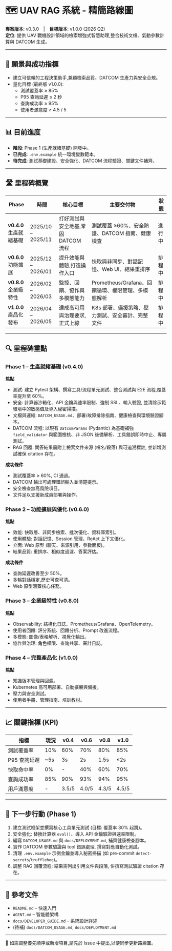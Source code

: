 # 🗺️ UAV RAG 系統 - 精簡路線圖

**專案版本**: v0.3.0 | **目標版本**: v1.0.0 (2026 Q2)  
**定位**: 提供 UAV 戰機設計領域的檢索增強式智慧助理,整合技術文檔、氣動參數計算與 DATCOM 生成。

---

## 🎯 願景與成功指標
- 建立可信賴的工程決策助手,兼顧檢索品質、DATCOM 生產力與安全合規。
- 量化目標 (最終版 v1.0.0):
  - 測試覆蓋率 ≥ 85%
  - P95 查詢延遲 ≤ 2 秒
  - 查詢成功率 ≥ 95%
  - 使用者滿意度 ≥ 4.5 / 5

---

## 📊 目前進度
- **階段**: Phase 1 (生產就緒基礎) 開發中。
- **已完成**: `.env.example` 統一環境變數範本。
- **待完成**: 測試基礎建設、安全強化、DATCOM 流程驗證、關鍵文件補齊。

---

## 🛣️ 里程碑概覽

| Phase | 時間 | 核心目標 | 主要交付物 | 狀態 |
| --- | --- | --- | --- | --- |
| **v0.4.0**<br>生產就緒基礎 | 2025/10 – 2025/11 | 打好測試與安全地基,鞏固 DATCOM 流程 | 測試覆蓋 ≥60%、安全防護、DATCOM 指南、健康檢查 | 進行中 |
| **v0.6.0**<br>功能擴展 | 2025/12 – 2026/01 | 提升效能與體驗,打造操作入口 | 快取與非同步、對話記憶、Web UI、結果重排序 | 排程中 |
| **v0.8.0**<br>企業級特性 | 2026/02 – 2026/03 | 監控、回饋、協作與多模態能力 | Prometheus/Grafana、回饋循環、權限管理、多模態解析 | 排程中 |
| **v1.0.0**<br>產品化發布 | 2026/04 – 2026/05 | 達成高可用與治理要求,正式上線 | K8s 部署、備援策略、壓力測試、安全審計、完整文件 | 排程中 |

---

## 🔍 里程碑重點

### Phase 1 – 生產就緒基礎 (v0.4.0)
**焦點**
- 測試: 建立 Pytest 架構、撰寫工具/流程單元測試、整合測試與 E2E 流程,覆蓋率提升至 60%。
- 安全: 計算器沙箱化、API 金鑰與速率限制、強制 SSL、輸入驗證, 並清除示範環境中的敏感值及導入秘密掃描。
- 文檔與運維: `DATCOM_USAGE.md`、部署/故障排除指南、健康檢查與環境驗證腳本。
- DATCOM 流程: 以現有 `DatcomParams` (Pydantic) 為基礎補強 `field_validator` 與範圍檢核、非 JSON 後備解析、工具錯誤即時中止、專屬測試。
- RAG 回覆: 問答結果需附上檢索文件來源 (檔名/段落) 與可追溯標註, 並新增測試確保 citation 存在。

**成功條件**
- 測試覆蓋率 ≥ 60%, CI 通過。
- DATCOM 輸出可處理錯誤輸入並清楚提示。
- 安全檢查無高風險項目。
- 文件足以支援新成員部署與操作。

### Phase 2 – 功能擴展與優化 (v0.6.0)
**焦點**
- 效能: 快取層、非同步檢索、批次優化、資料庫索引。
- 使用體驗: 對話記憶、Session 管理、ReAct 上下文優化。
- 介面: Web 原型 (聊天、來源引用、參數面板)。
- 結果品質: 重排序、相似度過濾、答案評估。

**成功條件**
- 查詢延遲改善至少 50%。
- 多輪對話穩定,歷史可查可清。
- Web 原型涵蓋核心任務。

### Phase 3 – 企業級特性 (v0.8.0)
**焦點**
- Observability: 結構化日誌、Prometheus/Grafana、OpenTelemetry。
- 使用者回饋: 評分系統、回饋分析、Prompt 改進流程。
- 多模態: 圖像/表格解析、視覺化輸出。
- 協作與治理: 角色權限、查詢共享、審計日誌。

### Phase 4 – 完整產品化 (v1.0.0)
**焦點**
- 知識版本管理與回溯。
- Kubernetes 高可用部署、自動擴展與備援。
- 壓力與安全測試。
- 使用者手冊、管理指南、培訓教材。

---

## 📈 關鍵指標 (KPI)

| 指標 | 現況 | v0.4 | v0.6 | v0.8 | v1.0 |
| --- | --- | --- | --- | --- | --- |
| 測試覆蓋率 | 10% | 60% | 70% | 80% | 85% |
| P95 查詢延遲 | ~5s | 3s | 2s | 1.5s | ≤2s |
| 快取命中率 | 0% | - | 40% | 60% | 70% |
| 查詢成功率 | 85% | 90% | 93% | 94% | 95% |
| 用戶滿意度 | - | 3.5/5 | 4.0/5 | 4.3/5 | 4.5/5 |

---

## 🚀 下一步行動 (Phase 1)
1. 建立測試框架並撰寫核心工具單元測試 (目標: 覆蓋率 30% 起跳)。
2. 安全強化: 替換計算器 `eval()`、導入 API 金鑰驗證與速率限制。
3. 編寫 `DATCOM_USAGE.md` 與 `docs/DEPLOYMENT.md`, 補齊健康檢查腳本。
4. 實作 DATCOM 參數驗證與 tool 錯誤處理, 撰寫對應自動化測試。
5. 清理 `.env.example` 示例金鑰並導入秘密掃描 (如 pre-commit `detect-secrets`/`trufflehog`)。
6. 調整 RAG 回覆流程: 結果需列出引用文件與段落, 併撰寫測試驗證 citation 存在。

---

## 🧭 參考文件
- `README.md` – 快速入門
- `AGENT.md` – 智能體架構
- `docs/DEVELOPER_GUIDE.md` – 系統設計詳述
- (待補) `docs/DATCOM_USAGE.md`, `docs/DEPLOYMENT.md`

---

📌 如需調整優先順序或新增項目,請先於 Issue 中提出,以便同步更新路線圖。
